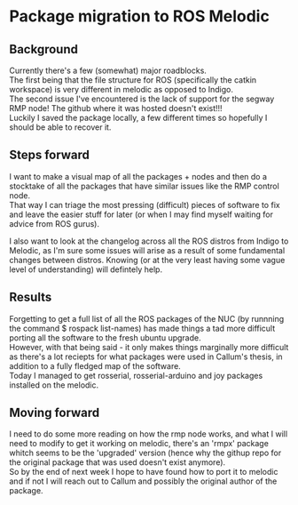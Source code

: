 # Package migration to ROS Melodic 
## Background
Currently there's a few (somewhat) major roadblocks.  
The first being that the file structure for ROS (specifically the catkin workspace) is very different in melodic as opposed to Indigo.  
The second issue I've encountered is the lack of support for the segway RMP node! The github where it was hosted doesn't exist!!!  
Luckily I saved the package locally, a few different times so hopefully I should be able to recover it.   
  
## Steps forward
I want to make a visual map of all the packages + nodes and then do a stocktake of all the packages that have similar issues like the RMP control node.  
That way I can triage the most pressing (difficult) pieces of software to fix and leave the easier stuff for later (or when I may find myself waiting for advice from ROS gurus).  
  
I also want to look at the changelog across all the ROS distros from Indigo to Melodic, as I'm sure some issues will arise as a result of some fundamental changes between distros. Knowing (or at the very least having some vague level of understanding) will defintely help.  

## Results  
Forgetting to get a full list of all the ROS packages of the NUC (by runnning the command $ rospack list-names) has made things a tad more difficult porting all the software to the fresh ubuntu upgrade.  
However, with that being said - it only makes things marginally more difficult as there's a lot reciepts for what packages were used in Callum's thesis, in addition to a fully fledged map of the software.  
Today I managed to get rosserial, rosserial-arduino and joy packages installed on the melodic.  

## Moving forward
I need to do some more reading on how the rmp node works, and what I will need to modify to get it working on melodic, there's an 'rmpx' package whitch seems to be the 'upgraded' version (hence why the githup repo for the original package that was used doesn't exist anymore).  
So by the end of next week I hope to have found how to port it to melodic and if not I will reach out to Callum and possibly the original author of the package. 
